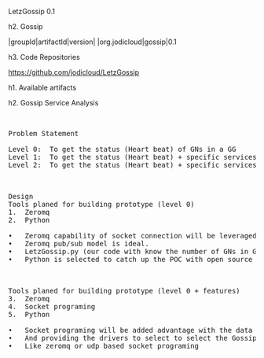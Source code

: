 LetzGossip 0.1



h2. Gossip

|groupId|artifactId|version|
|org.jodicloud|gossip|0.1


h3. Code Repositories


https://github.com/jodicloud/LetzGossip

h1. Available artifacts

h2. Gossip Service Analysis



<pre>


Problem Statement

Level 0:  To get the status (Heart beat) of GNs in a GG
Level 1:  To get the status (Heart beat) + specific services health of GNs in a GG
Level 2:  To get the status (Heart beat) + specific services health + metrics collection of GNs in a GG

 

Design 
Tools planed for building prototype (level 0)
1.	Zeromq
2.	Python 

•	Zeromq capability of socket connection will be leveraged in building the gossip prototype.
•	Zeromq pub/sub model is ideal.
•	LetzGossip.py (our code with know the number of GNs in GG, with the IP or DNS name, which is used in establishing connection across the GNs).
•	Python is selected to catch up the POC with open source cloud stacks plugins .



Tools planed for building prototype (level 0 + features)
3.	Zeromq 
4.	Socket programing
5.	Python 

•	Socket programing will be added advantage with the data transfer with the udp packet
•	And providing the drivers to select to select the Gossip implementation 
•	Like zeromq or udp based socket programing 

</pre>
